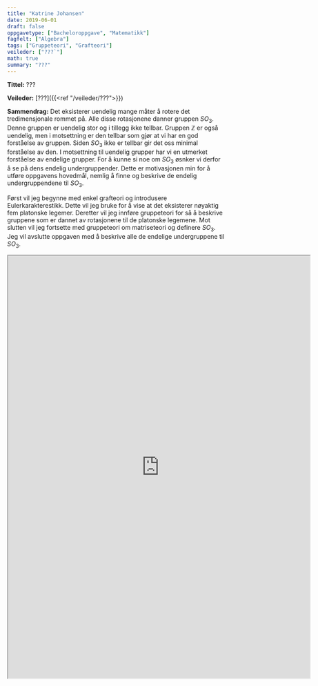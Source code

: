 ```yaml
---
title: "Katrine Johansen"
date: 2019-06-01
draft: false
oppgavetype: ["Bacheloroppgave", "Matematikk"]
fagfelt: ["Algebra"]
tags: ["Gruppeteori", "Grafteori"]
veileder: ["???`"]
math: true
summary: "???"
---
```


**Tittel:** ???

**Veileder:** [???]({{<ref "/veileder/???">}})

**Sammendrag:** Det eksisterer uendelig mange måter å rotere det tredimensjonale rommet på. Alle disse rotasjonene danner gruppen $SO_3$. Denne gruppen er uendelig stor og i tillegg ikke tellbar. Gruppen $\mathbb{Z}$ er også uendelig, men i motsettning er den tellbar som gjør at vi har en god forståelse av gruppen. Siden $SO_3$ ikke er tellbar gir det oss minimal forståelse av den. I motsettning til uendelig grupper har vi en utmerket forståelse av endelige grupper. For å kunne si noe om $SO_3$ øsnker vi derfor å se på dens endelig undergruppender.
Dette er motivasjonen min for å utføre oppgavens hovedmål, nemlig å finne og beskrive de endelig undergruppendene til $SO_3$.

Først vil jeg begynne med enkel grafteori og introdusere Eulerkarakterestikk. Dette vil jeg bruke for å vise at det eksisterer nøyaktig fem platonske legemer. Deretter vil jeg innføre gruppeteori for så å beskrive gruppene som er dannet av rotasjonene til de platonske legemene. Mot slutten vil jeg fortsette med gruppeteori om matriseteori og definere $SO_3$. Jeg vil avslutte oppgaven med å beskrive alle de endelige undergruppene til $SO_3$.

<iframe src="https://drive.google.com/file/d/1sXHnG3ALw0pLFbpSZpAFYl3gfnUT4rJt/preview" width="700" height="980" allow="autoplay"></iframe>

